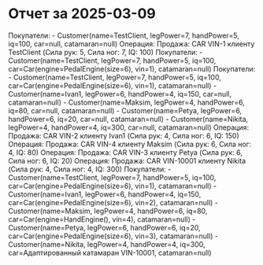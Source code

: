# Отчет за 2025-03-09

Покупатели: - Customer(name=TestClient, legPower=7, handPower=5, iq=100, car=null, catamaran=null)
Операция: Продажа: CAR VIN-1 клиенту TestClient (Сила рук: 5, Сила ног: 7, IQ: 100)
Покупатели: - Customer(name=TestClient, legPower=7, handPower=5, iq=100, car=Car(engine=PedalEngine(size=6), vin=1), catamaran=null)
Покупатели: - Customer(name=TestClient, legPower=7, handPower=5, iq=100, car=Car(engine=PedalEngine(size=6), vin=1), catamaran=null) - Customer(name=Ivan1, legPower=6, handPower=4, iq=150, car=null, catamaran=null) - Customer(name=Maksim, legPower=4, handPower=6, iq=80, car=null, catamaran=null) - Customer(name=Petya, legPower=6, handPower=6, iq=20, car=null, catamaran=null) - Customer(name=Nikita, legPower=4, handPower=4, iq=300, car=null, catamaran=null)
Операция: Продажа: CAR VIN-2 клиенту Ivan1 (Сила рук: 4, Сила ног: 6, IQ: 150)
Операция: Продажа: CAR VIN-4 клиенту Maksim (Сила рук: 6, Сила ног: 4, IQ: 80)
Операция: Продажа: CAR VIN-3 клиенту Petya (Сила рук: 6, Сила ног: 6, IQ: 20)
Операция: Продажа: CAR VIN-10001 клиенту Nikita (Сила рук: 4, Сила ног: 4, IQ: 300)
Покупатели: - Customer(name=TestClient, legPower=7, handPower=5, iq=100, car=Car(engine=PedalEngine(size=6), vin=1), catamaran=null) - Customer(name=Ivan1, legPower=6, handPower=4, iq=150, car=Car(engine=PedalEngine(size=6), vin=2), catamaran=null) - Customer(name=Maksim, legPower=4, handPower=6, iq=80, car=Car(engine=HandEngine(), vin=4), catamaran=null) - Customer(name=Petya, legPower=6, handPower=6, iq=20, car=Car(engine=PedalEngine(size=6), vin=3), catamaran=null) - Customer(name=Nikita, legPower=4, handPower=4, iq=300, car=Адаптированный катамаран VIN-10001, catamaran=null)
